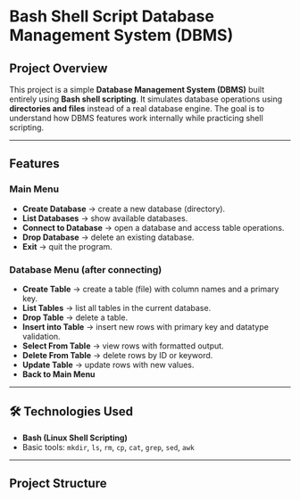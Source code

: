 # Bash Shell Script Database Management System (DBMS)

## Project Overview
This project is a simple **Database Management System (DBMS)** built entirely using **Bash shell scripting**. 
It simulates database operations using **directories and files** instead of a real database engine. 
The goal is to understand how DBMS features work internally while practicing shell scripting.

---

##  Features

### Main Menu
- **Create Database** → create a new database (directory).
- **List Databases** → show available databases.
- **Connect to Database** → open a database and access table operations.
- **Drop Database** → delete an existing database.
- **Exit** → quit the program.

### Database Menu (after connecting)
- **Create Table** → create a table (file) with column names and a primary key.
- **List Tables** → list all tables in the current database.
- **Drop Table** → delete a table.
- **Insert into Table** → insert new rows with primary key and datatype validation.
- **Select From Table** → view rows with formatted output.
- **Delete From Table** → delete rows by ID or keyword.
- **Update Table** → update rows with new values.
- **Back to Main Menu**

---

## 🛠️ Technologies Used
- **Bash (Linux Shell Scripting)** 
- Basic tools: `mkdir`, `ls`, `rm`, `cp`, `cat`, `grep`, `sed`, `awk` 

---

## Project Structure

